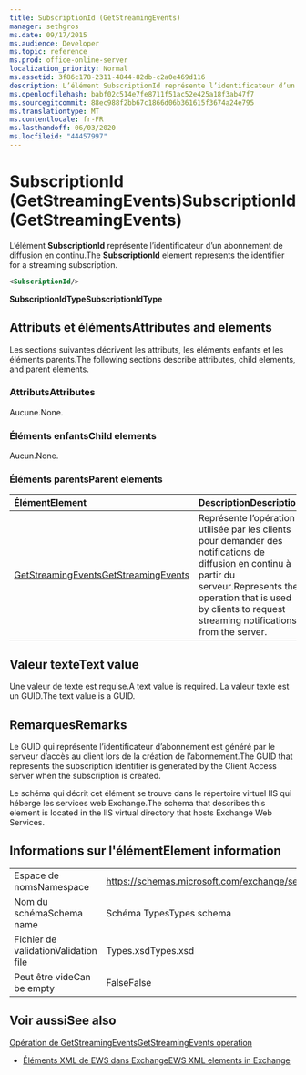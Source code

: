 ```yaml
---
title: SubscriptionId (GetStreamingEvents)
manager: sethgros
ms.date: 09/17/2015
ms.audience: Developer
ms.topic: reference
ms.prod: office-online-server
localization_priority: Normal
ms.assetid: 3f86c178-2311-4844-82db-c2a0e469d116
description: L’élément SubscriptionId représente l’identificateur d’un abonnement de diffusion en continu.
ms.openlocfilehash: babf02c514e7fe8711f51ac52e425a18f3ab47f7
ms.sourcegitcommit: 88ec988f2bb67c1866d06b361615f3674a24e795
ms.translationtype: MT
ms.contentlocale: fr-FR
ms.lasthandoff: 06/03/2020
ms.locfileid: "44457997"
---
```

# <a name="subscriptionid-getstreamingevents"></a><span data-ttu-id="ccbca-103">SubscriptionId (GetStreamingEvents)</span><span class="sxs-lookup"><span data-stu-id="ccbca-103">SubscriptionId (GetStreamingEvents)</span></span>

<span data-ttu-id="ccbca-104">L’élément **SubscriptionId** représente l’identificateur d’un abonnement de diffusion en continu.</span><span class="sxs-lookup"><span data-stu-id="ccbca-104">The **SubscriptionId** element represents the identifier for a streaming subscription.</span></span> 
  
```XML
<SubscriptionId/>
```

 <span data-ttu-id="ccbca-105">**SubscriptionIdType**</span><span class="sxs-lookup"><span data-stu-id="ccbca-105">**SubscriptionIdType**</span></span>
## <a name="attributes-and-elements"></a><span data-ttu-id="ccbca-106">Attributs et éléments</span><span class="sxs-lookup"><span data-stu-id="ccbca-106">Attributes and elements</span></span>

<span data-ttu-id="ccbca-107">Les sections suivantes décrivent les attributs, les éléments enfants et les éléments parents.</span><span class="sxs-lookup"><span data-stu-id="ccbca-107">The following sections describe attributes, child elements, and parent elements.</span></span>
  
### <a name="attributes"></a><span data-ttu-id="ccbca-108">Attributs</span><span class="sxs-lookup"><span data-stu-id="ccbca-108">Attributes</span></span>

<span data-ttu-id="ccbca-109">Aucune.</span><span class="sxs-lookup"><span data-stu-id="ccbca-109">None.</span></span>
  
### <a name="child-elements"></a><span data-ttu-id="ccbca-110">Éléments enfants</span><span class="sxs-lookup"><span data-stu-id="ccbca-110">Child elements</span></span>

<span data-ttu-id="ccbca-111">Aucun.</span><span class="sxs-lookup"><span data-stu-id="ccbca-111">None.</span></span>
  
### <a name="parent-elements"></a><span data-ttu-id="ccbca-112">Éléments parents</span><span class="sxs-lookup"><span data-stu-id="ccbca-112">Parent elements</span></span>

|<span data-ttu-id="ccbca-113">**Élément**</span><span class="sxs-lookup"><span data-stu-id="ccbca-113">**Element**</span></span>|<span data-ttu-id="ccbca-114">**Description**</span><span class="sxs-lookup"><span data-stu-id="ccbca-114">**Description**</span></span>|
|:-----|:-----|
|[<span data-ttu-id="ccbca-115">GetStreamingEvents</span><span class="sxs-lookup"><span data-stu-id="ccbca-115">GetStreamingEvents</span></span>](getstreamingevents.md) <br/> |<span data-ttu-id="ccbca-116">Représente l’opération utilisée par les clients pour demander des notifications de diffusion en continu à partir du serveur.</span><span class="sxs-lookup"><span data-stu-id="ccbca-116">Represents the operation that is used by clients to request streaming notifications from the server.</span></span>  <br/> |
   
## <a name="text-value"></a><span data-ttu-id="ccbca-117">Valeur texte</span><span class="sxs-lookup"><span data-stu-id="ccbca-117">Text value</span></span>

<span data-ttu-id="ccbca-118">Une valeur de texte est requise.</span><span class="sxs-lookup"><span data-stu-id="ccbca-118">A text value is required.</span></span> <span data-ttu-id="ccbca-119">La valeur texte est un GUID.</span><span class="sxs-lookup"><span data-stu-id="ccbca-119">The text value is a GUID.</span></span>
  
## <a name="remarks"></a><span data-ttu-id="ccbca-120">Remarques</span><span class="sxs-lookup"><span data-stu-id="ccbca-120">Remarks</span></span>

<span data-ttu-id="ccbca-121">Le GUID qui représente l’identificateur d’abonnement est généré par le serveur d’accès au client lors de la création de l’abonnement.</span><span class="sxs-lookup"><span data-stu-id="ccbca-121">The GUID that represents the subscription identifier is generated by the Client Access server when the subscription is created.</span></span>
  
<span data-ttu-id="ccbca-122">Le schéma qui décrit cet élément se trouve dans le répertoire virtuel IIS qui héberge les services web Exchange.</span><span class="sxs-lookup"><span data-stu-id="ccbca-122">The schema that describes this element is located in the IIS virtual directory that hosts Exchange Web Services.</span></span>
  
## <a name="element-information"></a><span data-ttu-id="ccbca-123">Informations sur l'élément</span><span class="sxs-lookup"><span data-stu-id="ccbca-123">Element information</span></span>

|||
|:-----|:-----|
|<span data-ttu-id="ccbca-124">Espace de noms</span><span class="sxs-lookup"><span data-stu-id="ccbca-124">Namespace</span></span>  <br/> |https://schemas.microsoft.com/exchange/services/2006/types  <br/> |
|<span data-ttu-id="ccbca-125">Nom du schéma</span><span class="sxs-lookup"><span data-stu-id="ccbca-125">Schema name</span></span>  <br/> |<span data-ttu-id="ccbca-126">Schéma Types</span><span class="sxs-lookup"><span data-stu-id="ccbca-126">Types schema</span></span>  <br/> |
|<span data-ttu-id="ccbca-127">Fichier de validation</span><span class="sxs-lookup"><span data-stu-id="ccbca-127">Validation file</span></span>  <br/> |<span data-ttu-id="ccbca-128">Types.xsd</span><span class="sxs-lookup"><span data-stu-id="ccbca-128">Types.xsd</span></span>  <br/> |
|<span data-ttu-id="ccbca-129">Peut être vide</span><span class="sxs-lookup"><span data-stu-id="ccbca-129">Can be empty</span></span>  <br/> |<span data-ttu-id="ccbca-130">False</span><span class="sxs-lookup"><span data-stu-id="ccbca-130">False</span></span>  <br/> |
   
## <a name="see-also"></a><span data-ttu-id="ccbca-131">Voir aussi</span><span class="sxs-lookup"><span data-stu-id="ccbca-131">See also</span></span>



[<span data-ttu-id="ccbca-132">Opération de GetStreamingEvents</span><span class="sxs-lookup"><span data-stu-id="ccbca-132">GetStreamingEvents operation</span></span>](getstreamingevents-operation.md)


- [<span data-ttu-id="ccbca-133">Éléments XML de EWS dans Exchange</span><span class="sxs-lookup"><span data-stu-id="ccbca-133">EWS XML elements in Exchange</span></span>](ews-xml-elements-in-exchange.md)

